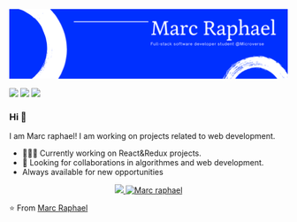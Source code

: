 <img src="./images/banner.png">

[<img src="https://img.shields.io/badge/twitter-%231DA1F2.svg?&style=for-the-badge&logo=twitter&logoColor=white" />](https://twiter.com/@MarcRaphael20)  [<img src="https://img.shields.io/badge/linkedin-%230077B5.svg?&style=for-the-badge&logo=linkedin&logoColor=white" />](https://www.linkedin.com/in/EssogoRaphael/) [<img src = "https://img.shields.io/badge/figma-%23E4405F.svg?&style=for-the-badge&logo=figma&logoColor=white">](https://www.figma.com/@Marcraphael)

### Hi 👋
I am Marc raphael! I am working on projects related to web development.
- 👨🏽‍💻 Currently working on React&Redux projects.
- 🤝 Looking for collaborations in algorithmes and web development.
- Always available for new opportunities
<!-- 🌐 Take a loot at my [porfolio website](https://portofolio.marcraphael.repl.co/) to learn more about myself.-->
<p align="center">
  <a href="https://github.com/Marcraphael12">
    <img height="180em" src="https://github-readme-stats-eight-theta.vercel.app/api?username=Marcraphael12&show_icons=true&theme=midnight-black&count_private=true"/>
    <img height="180em" src="https://github-readme-stats.vercel.app/api/top-langs/?username=Marcraphael12&show_icons=true&theme=midnight-black&layout=compact" alt="Marc raphael" />
  </a>
</p>

<!--[![Marc Raphael's github activity graph](https://activity-graph.herokuapp.com/graph?username=Marcraphael12&theme=rogue)](https://github.com/UserName/github-readme-activity-graph)-->

⭐ From [Marc Raphael](https://github.com/Marcraphael12)

